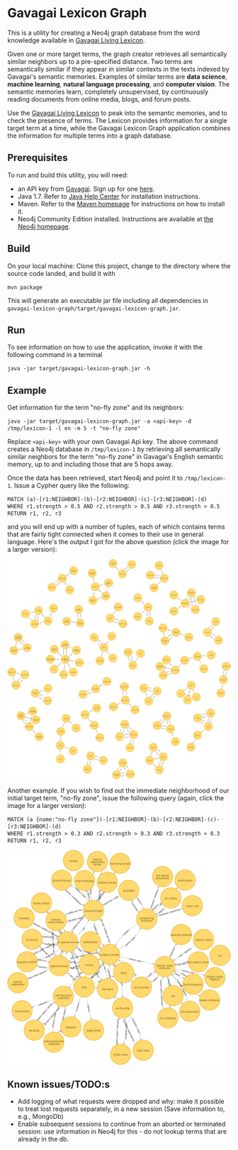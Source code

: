 # Gavagai Lexicon Graph

This is a utility for creating a Neo4j graph database from the word knowledge available in [Gavagai Living Lexicon](http://lexicon.gavagai.se/).

Given one or more target terms, the graph creator retrieves all semantically similar neighbors up to a pre-specified distance. Two terms are semantically similar if they appear in similar contexts in the texts indexed by Gavagai's semantic memories. Examples of similar terms are **data science**, **machine learning**, **natural language processing**, and **computer vision**. The semantic memories learn, completely unsupervised, by continuously reading documents from online media, blogs, and forum posts.

Use the [Gavagai Living Lexicon](http://lexicon.gavagai.se/) to peak into the semantic memories, and to check the presence of terms. The Lexicon provides information for a single target term at a time, while the Gavagai Lexicon Graph application combines the information for multiple terms into a graph database.

## Prerequisites

To run and build this utility, you will need:
 
 - an API key from [Gavagai](http://gavagai.se). Sign up for one [here](https://developer.gavagai.se/).
 - Java 1.7. Refer to [Java Help Center](https://java.com/en/download/help/index_installing.xml) for installation instructions.
 - Maven. Refer to the [Maven homepage](https://maven.apache.org/) for instructions on how to install it.
 - Neo4j Community Edition installed. Instructions are available at [the Neo4j homepage](http://neo4j.com/download/).


## Build

On your local machine: Clone this project, change to the directory where the source code landed, and build it with

    mvn package

This will generate an executable jar file including all dependencies in `gavagai-lexicon-graph/target/gavagai-lexicon-graph.jar`.

## Run

To see information on how to use the application, invoke it with the following command in a terminal

    java -jar target/gavagai-lexicon-graph.jar -h
    
## Example

Get information for the term "no-fly zone" and its neighbors:

    java -jar target/gavagai-lexicon-graph.jar -a <api-key> -d /tmp/lexicon-1 -l en -m 5 -t "no-fly zone"
    
Replace `<api-key>` with your own Gavagai Api key. The above command creates a Neo4j database in `/tmp/lexicon-1` by retrieving all semantically similar neighbors for the term "no-fly zone" in Gavagai's English semantic memory, up to and including those that are 5 hops away.

Once the data has been retrieved, start Neo4j and point it to `/tmp/lexicon-1`. Issue a Cypher query like the following:

    MATCH (a)-[r1:NEIGHBOR]-(b)-[r2:NEIGHBOR]-(c)-[r3:NEIGHBOR]-(d)
    WHERE r1.strength > 0.5 AND r2.strength > 0.5 AND r3.strength > 0.5
    RETURN r1, r2, r3
    
and you will end up with a number of tuples, each of which contains terms that are fairly tight connected when it comes to their use in general language. Here's the output I got for the above question (click the image for a larger version):


![alt tag](https://raw.githubusercontent.com/fredriko/fredriko.github.io/master/media/images/example-tuples.png)


Another example. If you wish to find out the immediate neighborhood of our initial target term, "no-fly zone", issue the following query (again, click the image for a larger version):

    MATCH (a {name:"no-fly zone"})-[r1:NEIGHBOR]-(b)-[r2:NEIGHBOR]-(c)-[r3:NEIGHBOR]-(d)
    WHERE r1.strength > 0.3 AND r2.strength > 0.3 AND r3.strength > 0.3
    RETURN r1, r2, r3
    

![alt tag](https://raw.githubusercontent.com/fredriko/fredriko.github.io/master/media/images/no-fly-zone-neighborhood.png)

## Known issues/TODO:s

 - Add logging of what requests were dropped and why: make it possible to treat lost requests separately, in a new session (Save information to, e.g., MongoDb)
 - Enable subsequent sessions to continue from an aborted or terminated session: use information in Neo4j for this - do not lookup terms that are already in the db.
